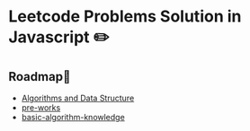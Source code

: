 # Leetcode Problems Solution in Javascript ✏️

## Roadmap🧭

- [Algorithms and Data Structure](https://www.yuque.com/u32316000/newk8k/udfhd5b5bmxr282h)
- [pre-works](https://medium.com/@alimirio/before-you-start-solving-problems-on-leetcode-prep-work-9d65fc964c6f)
- [basic-algorithm-knowledge](https://juejin.cn/book/6844733800300150797)
